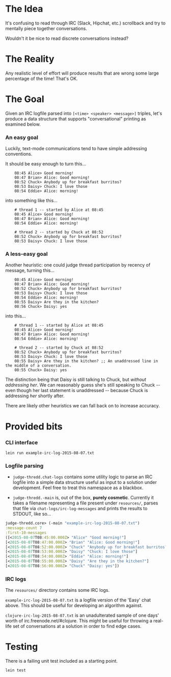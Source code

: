 # The Idea
It's confusing to read through IRC (Slack, Hipchat, etc.) scrollback and try to mentally piece together conversations.

Wouldn't it be nice to read discrete conversations instead?

# The Reality
Any realistic level of effort will produce results that are wrong some large percentage of the time! That's OK.

# The Goal

Given an IRC logfile parsed into `[<time> <speaker> <message>]`
triples, let's produce a data structure that
supports "conversational" printing as examined below.

### An easy goal

Luckily, text-mode communications tend to have simple addressing conventions.

It should be easy enough to turn this...

```
    08:45 Alice> Good morning!
    08:47 Brian> Alice: Good morning!
    08:52 Chuck> Anybody up for breakfast burritos?
    08:53 Daisy> Chuck: I love those
    08:54 Eddie> Alice: morning!
```

into something like this...

```
    # thread 1 -- started by Alice at 08:45
    08:45 Alice> Good morning!
    08:47 Brian> Alice: Good morning!
    08:54 Eddie> Alice: morning!

    # thread 2 -- started by Chuck at 08:52
    08:52 Chuck> Anybody up for breakfast burritos?
    08:53 Daisy> Chuck: I love those
```

### A less-easy goal

Another heuristic: one could judge thread participation by recency of
message, turning this...

```
    08:45 Alice> Good morning!
    08:47 Brian> Alice: Good morning!
    08:52 Chuck> Anybody up for breakfast burritos?
    08:53 Daisy> Chuck: I love those
    08:54 Eddie> Alice: morning!
    08:55 Daisy> Are they in the kitchen?
    08:56 Chuck> Daisy: yes
```

into this...

```
    # thread 1 -- started by Alice at 08:45
    08:45 Alice> Good morning!
    08:47 Brian> Alice: Good morning!
    08:54 Eddie> Alice: morning!

    # thread 2 -- started by Chuck at 08:52
    08:52 Chuck> Anybody up for breakfast burritos?
    08:53 Daisy> Chuck: I love those
    08:55 Daisy> Are they in the kitchen? ;; An unaddressed line in the middle of a conversation.
    08:55 Chuck> Daisy: yes
```

The distinction being that Daisy is still talking to Chuck, but
*without addressing her*. We can reasonably guess she's still speaking to
Chuck -- even though her last statement is unaddressed -- because
Chuck is addressing *her* shortly after.

There are likely other heuristics we can fall back on to increase accuracy.


# Provided bits

### CLI interface

`lein run example-irc-log-2015-08-07.txt`

### Logfile parsing

- `judge-thredd.chat-logs` contains some utility logic to parse an IRC
logfile into a simple data structure useful as input to a solution
under development. Feel free to treat this namespace as a blackbox.

- `judge-thredd.-main` is, out of the box, **purely cosmetic**.
Currently it takes a filename representing a file present under
`resources/`, parses that file via `chat-logs/irc-log-messages` and
prints the results to STDOUT, like so...

```clojure
judge-thredd.core> (-main "example-irc-log-2015-08-07.txt")
:message-count 7
:first-10-messages
([<2015-08-07T08:45:00.000Z> "Alice" "Good morning!"]
[<2015-08-07T08:47:00.000Z> "Brian" "Alice: Good morning!"]
[<2015-08-07T08:52:00.000Z> "Chuck" "Anybody up for breakfast burritos?"]
[<2015-08-07T08:53:00.000Z> "Daisy" "Chuck: I love those"]
[<2015-08-07T08:54:00.000Z> "Eddie" "Alice: morning!"]
[<2015-08-07T08:55:00.000Z> "Daisy" "Are they in the kitchen?"]
[<2015-08-07T08:56:00.000Z> "Chuck" "Daisy: yes"])
```


### IRC logs
The `resources/` directory contains some IRC logs.

`example-irc-log-2015-08-07.txt` is a logfile version of the 'Easy'
chat above. This should be useful for developing an algorithm against.

`clojure-irc-log-2015-08-07.txt` is an unadulterated sample of one
days' worth of irc.freenode.net/#clojure. This might be useful for
throwing a real-life set of conversations at a solution in order to
find edge cases.


# Testing

There is a failing unit test included as a starting point.

`lein test`
